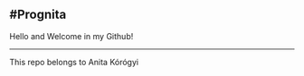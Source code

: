 #Prognita
-----------------------------
Hello and Welcome in my Github!

-------------------------------------
This repo belongs to Anita Kórógyi


